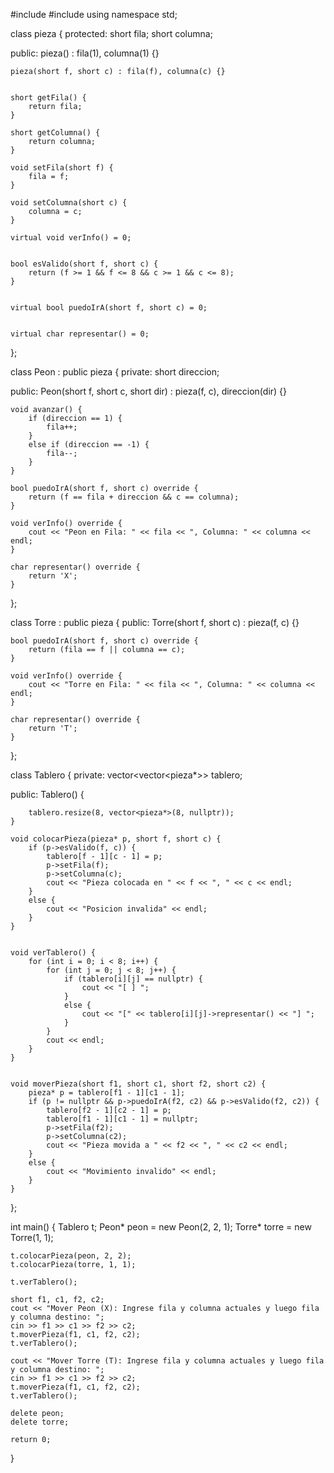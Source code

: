 #include <iostream>
#include <vector>
using namespace std;

class pieza {
protected:
    short fila;
    short columna;

public:
    pieza() : fila(1), columna(1) {}  

    pieza(short f, short c) : fila(f), columna(c) {}

 
    short getFila() {
        return fila;
    }

    short getColumna() {
        return columna;
    }

    void setFila(short f) {
        fila = f;
    }

    void setColumna(short c) {
        columna = c;
    }

    virtual void verInfo() = 0;

    
    bool esValido(short f, short c) {
        return (f >= 1 && f <= 8 && c >= 1 && c <= 8);
    }

  
    virtual bool puedoIrA(short f, short c) = 0;

 
    virtual char representar() = 0;
};


class Peon : public pieza {
private:
    short direccion;

public:
    Peon(short f, short c, short dir) : pieza(f, c), direccion(dir) {}

    void avanzar() {
        if (direccion == 1) {
            fila++;
        }
        else if (direccion == -1) {
            fila--;
        }
    }

    bool puedoIrA(short f, short c) override {
        return (f == fila + direccion && c == columna);
    }

    void verInfo() override {
        cout << "Peon en Fila: " << fila << ", Columna: " << columna << endl;
    }

    char representar() override {
        return 'X';
    }
};


class Torre : public pieza {
public:
    Torre(short f, short c) : pieza(f, c) {}

    bool puedoIrA(short f, short c) override {
        return (fila == f || columna == c);
    }

    void verInfo() override {
        cout << "Torre en Fila: " << fila << ", Columna: " << columna << endl;
    }

    char representar() override {
        return 'T';
    }
};


class Tablero {
private:
    vector<vector<pieza*>> tablero;  

public:
    Tablero() {
        
        tablero.resize(8, vector<pieza*>(8, nullptr));
    }

    void colocarPieza(pieza* p, short f, short c) {
        if (p->esValido(f, c)) {
            tablero[f - 1][c - 1] = p;
            p->setFila(f);
            p->setColumna(c);
            cout << "Pieza colocada en " << f << ", " << c << endl;
        }
        else {
            cout << "Posicion invalida" << endl;
        }
    }


    void verTablero() {
        for (int i = 0; i < 8; i++) {
            for (int j = 0; j < 8; j++) {
                if (tablero[i][j] == nullptr) {
                    cout << "[ ] ";
                }
                else {
                    cout << "[" << tablero[i][j]->representar() << "] ";
                }
            }
            cout << endl;
        }
    }

    
    void moverPieza(short f1, short c1, short f2, short c2) {
        pieza* p = tablero[f1 - 1][c1 - 1];
        if (p != nullptr && p->puedoIrA(f2, c2) && p->esValido(f2, c2)) {
            tablero[f2 - 1][c2 - 1] = p;
            tablero[f1 - 1][c1 - 1] = nullptr;
            p->setFila(f2);
            p->setColumna(c2);
            cout << "Pieza movida a " << f2 << ", " << c2 << endl;
        }
        else {
            cout << "Movimiento invalido" << endl;
        }
    }
};

int main() {
    Tablero t;
    Peon* peon = new Peon(2, 2, 1);
    Torre* torre = new Torre(1, 1);

    t.colocarPieza(peon, 2, 2);
    t.colocarPieza(torre, 1, 1);

    t.verTablero();

    short f1, c1, f2, c2;
    cout << "Mover Peon (X): Ingrese fila y columna actuales y luego fila y columna destino: ";
    cin >> f1 >> c1 >> f2 >> c2;
    t.moverPieza(f1, c1, f2, c2);
    t.verTablero();

    cout << "Mover Torre (T): Ingrese fila y columna actuales y luego fila y columna destino: ";
    cin >> f1 >> c1 >> f2 >> c2;
    t.moverPieza(f1, c1, f2, c2);
    t.verTablero();

    delete peon;
    delete torre;

    return 0;
}
